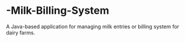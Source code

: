# -Milk-Billing-System
A Java-based  application for managing milk entries or billing system for dairy farms.
